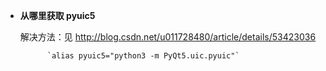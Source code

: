 * **从哪里获取 pyuic5**

   解决方法：见 http://blog.csdn.net/u011728480/article/details/53423036
   
            `alias pyuic5="python3 -m PyQt5.uic.pyuic"`

